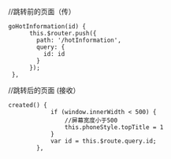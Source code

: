 
//跳转前的页面（传）
~~~
goHotInformation(id) {
      this.$router.push({
        path: '/hotInformation',
        query: {
          id: id
        }
      });
 },
~~~


//跳转后的页面 (接收）
~~~
created() {
			if (window.innerWidth < 500) {
				//屏幕宽度小于500
				this.phoneStyle.topTitle = 1
			}
			var id = this.$route.query.id;
		},
~~~














